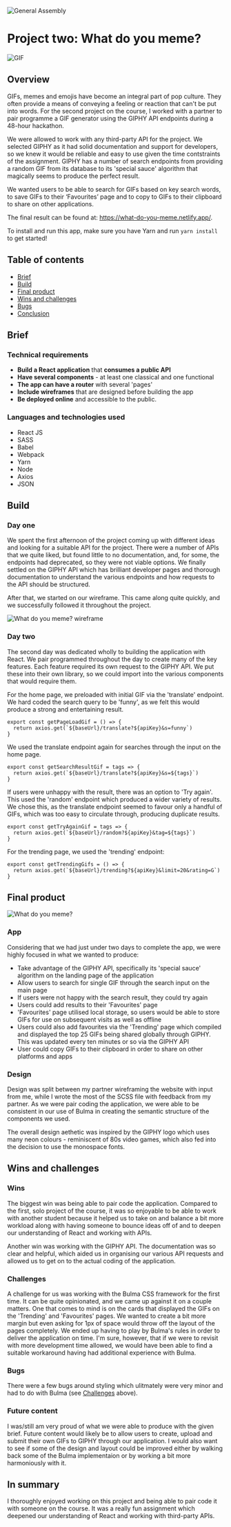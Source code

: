 ![General Assembly](https://camo.githubusercontent.com/6ce15b81c1f06d716d753a61f5db22375fa684da/68747470733a2f2f67612d646173682e73332e616d617a6f6e6177732e636f6d2f70726f64756374696f6e2f6173736574732f6c6f676f2d39663838616536633963333837313639306533333238306663663535376633332e706e67)

# Project two: What do you meme?

![GIF](https://media3.giphy.com/media/88iYsvbegSUn9bSTF8/giphy.gif?cid=cf3075e2ece71f6d32a88bf9b988d36aa0e6481ec62bf41e&rid=giphy.gif)

## Overview

GIFs, memes and emojis have become an integral part of pop culture. They often provide a means of conveying a feeling or reaction that can't be put into words. For the second project on the course, I worked with a partner to pair programme a GIF generator using the GIPHY API endpoints during a 48-hour hackathon. 

We were allowed to work with any third-party API for the project. We selected GIPHY as it had solid documentation and support for developers, so we knew it would be reliable and easy to use given the time contstraints of the assignment. GIPHY has a number of search endpoints from providing a random GIF from its database to its 'special sauce' algorithm that magically seems to produce the perfect result.

We wanted users to be able to search for GIFs based on key search words, to save GIFs to their ‘Favourites’ page and to copy to GIFs to their clipboard to share on other applications.

The final result can be found at: https://what-do-you-meme.netlify.app/.

To install and run this app, make sure you have Yarn and run  `yarn install` to get started!

## Table of contents

* [Brief](#Brief)
* [Build](#Build)
* [Final product](#Final-product)
* [Wins and challenges](#Wins-and-challenges)
* [Bugs](#Bugs)
* [Conclusion](#In-summary)

## Brief

### Technical requirements

* **Build a React application** that **consumes a public API**
* **Have several components** - at least one classical and one functional
* **The app can have a router** with several 'pages'
* **Include wireframes** that are designed before building the app
* **Be deployed online** and accessible to the public.

### Languages and technologies used

* React JS
* SASS
* Babel
* Webpack
* Yarn
* Node
* Axios
* JSON

## Build

### Day one

We spent the first afternoon of the project coming up with different ideas and looking for a suitable API for the project. There were a number of APIs that we quite liked, but found little to no documentation, and, for some, the endpoints had deprecated, so they were not viable options. We finally settled on the GIPHY API which has brilliant developer pages and thorough documentation to understand the various endpoints and how requests to the API should be structured.

After that, we started on our wireframe. This came along quite quickly, and we successfully followed it throughout the project.

![What do you meme? wireframe](src/assets/wireframe.png)

### Day two

The second day was dedicated wholly to building the application with React. We pair programmed throughout the day to create many of the key features. Each feature required its own request to the GIPHY API. We put these into their own library, so we could import into the various components that would require them.

For the home page, we preloaded with initial GIF via the 'translate' endpoint. We hard coded the search query to be 'funny', as we felt this would produce a strong and entertaining result.
```
export const getPageLoadGif = () => {
  return axios.get(`${baseUrl}/translate?${apiKey}&s=funny`)
}
```
We used the translate endpoint again for searches through the input on the home page.
```
export const getSearchResultGif = tags => {
  return axios.get(`${baseUrl}/translate?${apiKey}&s=${tags}`)
}
```
If users were unhappy with the result, there was an option to 'Try again'. This used the 'random' endpoint which produced a wider variety of results. We chose this, as the translate endpoint seemed to favour only a handful of GIFs, which was too easy to circulate through, producing duplicate results.
```
export const getTryAgainGif = tags => {
  return axios.get(`${baseUrl}/random?${apiKey}&tag=${tags}`)
}
```
For the trending page, we used the 'trending' endpoint:
```
export const getTrendingGifs = () => {
  return axios.get(`${baseUrl}/trending?${apiKey}&limit=20&rating=G`)
} 
```

## Final product

![What do you meme?](src/assets/what-do-you-meme.jpg)

### App

Considering that we had just under two days to complete the app, we were highly focused in what we wanted to produce:

* Take advantage of the GIPHY API, specifically its 'special sauce' algorithm on the landing page of the application 
* Allow users to search for single GIF through the search input on the main page
* If users were not happy with the search result, they could try again
* Users could add results to their 'Favourites' page
* 'Favourites' page utilised local storage, so users would be able to store GIFs for use on subsequent visits as well as offline
* Users could also add favourites via the 'Trending' page which compiled and displayed the top 25 GIFs being shared globally through GIPHY. This was updated every ten minutes or so via the GIPHY API
* User could copy GIFs to their clipboard in order to share on other platforms and apps

### Design

Design was split between my partner wireframing the website with input from me, while I wrote the most of the SCSS file with feedback from my partner. As we were pair coding the application, we were able to be consistent in our use of Bulma in creating the semantic structure of the components we used.

The overall design aethetic was inspired by the GIPHY logo which uses many neon colours - reminiscent of 80s video games, which also fed into the decision to use the monospace fonts.

## Wins and challenges

### Wins

The biggest win was being able to pair code the application. Compared to the first, solo project of the course, it was so enjoyable to be able to work with another student because it helped us to take on and balance a bit more workload along with having someone to bounce ideas off of and to deepen our understanding of React and working with APIs.

Another win was working with the GIPHY API. The documentation was so clear and helpful, which aided us in organising our various API requests and allowed us to get on to the actual coding of the application.

### Challenges 

A challenge for us was working with the Bulma CSS framework for the first time. It can be quite opinionated, and we came up against it on a couple matters. One that comes to mind is on the cards that displayed the GIFs on the 'Trending' and 'Favourites' pages. We wanted to create a bit more margin but even asking for 1px of space would throw off the layout of the pages completely. We ended up having to play by Bulma's rules in order to deliver the application on time. I'm sure, however, that if we were to revisit with more development time allowed, we would have been able to find a suitable workaround having had additional experience with Bulma.

### Bugs

There were a few bugs around styling which ulitmately were very minor and had to do with Bulma (see [Challenges](#Challenges) above).

### Future content

I was/still am very proud of what we were able to produce with the given brief. Future content would likely be to allow users to create, upload and submit their own GIFs to GIPHY through our application. I would also want to see if some of the design and layout could be improved either by walking back some of the Bulma implementaion or by working a bit more harmoniously with it.

## In summary

I thoroughly enjoyed working on this project and being able to pair code it with someone on the course. It was a really fun assignment which deepened our understanding of React and working with third-party APIs. 